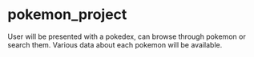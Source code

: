 # pokemon_project

User will be presented with a pokedex, can browse through pokemon or search them. Various data about each pokemon will be available.
